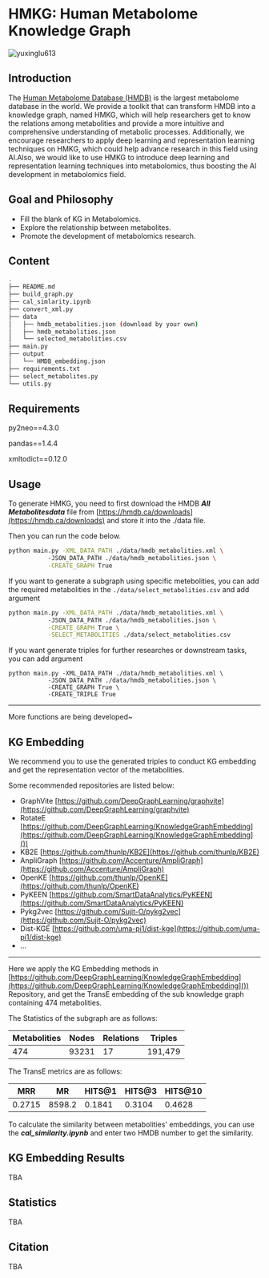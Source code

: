 # HMKG: Human Metabolome Knowledge Graph
<p align="left"> <img src="https://komarev.com/ghpvc/?username=yuxinglu613&label=Profile%20views&color=0e75b6&style=flat" alt="yuxinglu613" /> </p>

## Introduction

The [Human Metabolome Database (HMDB)](https://hmdb.ca) is the largest metabolome database in the world. We provide a toolkit that can transform HMDB into a knowledge graph, named HMKG, which will help researchers get to know the relations among metabolities and provide a more intuitive and comprehensive understanding of metabolic processes. Additionally, we encourage researchers to apply deep learning and representation learning techniques on HMKG, which could help advance research in this field using AI.Also, we would like to use HMKG to introduce deep learning and representation learning techniques into metabolomics, thus boosting the AI development in metabolomics field.

## Goal and Philosophy

* Fill the blank of KG in Metabolomics.
* Explore the relationship between metabolites.
* Promote the development of metabolomics research.

## Content

```bash
.
├── README.md
├── build_graph.py
├── cal_simlarity.ipynb
├── convert_xml.py
├── data
│   ├── hmdb_metabolities.json (download by your own)
│   ├── hmdb_metabolities.json
│   └── selected_metabolities.csv
├── main.py
├── output
│   └── HMDB_embedding.json
├── requirements.txt
├── select_metabolites.py
└── utils.py
```

## Requirements

py2neo==4.3.0

pandas==1.4.4

xmltodict==0.12.0

## Usage

To generate HMKG, you need to first download the HMDB ***All Metabolitesdata*** file from [https://hmdb.ca/downloads](https://hmdb.ca/downloads) and store it into the ./data file.

Then you can run the code below.

```bash
python main.py -XML_DATA_PATH ./data/hmdb_metabolities.xml \ 
	       -JSON_DATA_PATH ./data/hmdb_metabolities.json \
	       -CREATE_GRAPH True
```

If you want to generate a subgraph using specific metebolities, you can add the required metabolities in the `./data/select_metabolities.csv` and add argument

```bash
python main.py -XML_DATA_PATH ./data/hmdb_metabolities.xml \ 
	       -JSON_DATA_PATH ./data/hmdb_metabolities.json \
	       -CREATE_GRAPH True \
	       -SELECT_METABOLITIES ./data/select_metabolities.csv
```

If you want generate triples for further researches or downstream tasks, you can add argument

```
python main.py -XML_DATA_PATH ./data/hmdb_metabolities.xml \ 
	       -JSON_DATA_PATH ./data/hmdb_metabolities.json \
	       -CREATE_GRAPH True \
	       -CREATE_TRIPLE True
```

---

More functions are being developed~

## KG Embedding

We recommend you to use the generated triples to conduct KG embedding and get the representation vector of the metabolities.

Some recommended repositories are listed below:

* GraphVite [https://github.com/DeepGraphLearning/graphvite](https://github.com/DeepGraphLearning/graphvite)
* RotateE [https://github.com/DeepGraphLearning/KnowledgeGraphEmbedding](https://github.com/DeepGraphLearning/KnowledgeGraphEmbedding]())
* KB2E [https://github.com/thunlp/KB2E](https://github.com/thunlp/KB2E)
* AnpliGraph [https://github.com/Accenture/AmpliGraph](https://github.com/Accenture/AmpliGraph)
* OpenKE [https://github.com/thunlp/OpenKE](https://github.com/thunlp/OpenKE)
* PyKEEN [https://github.com/SmartDataAnalytics/PyKEEN](https://github.com/SmartDataAnalytics/PyKEEN)
* Pykg2vec [https://github.com/Sujit-O/pykg2vec](https://github.com/Sujit-O/pykg2vec)
* Dist-KGE [https://github.com/uma-pi1/dist-kge](https://github.com/uma-pi1/dist-kge)
* ...

---

Here we apply the KG Embedding methods in [https://github.com/DeepGraphLearning/KnowledgeGraphEmbedding](https://github.com/DeepGraphLearning/KnowledgeGraphEmbedding]()) Repository, and get the TransE embedding of the sub knowledge graph containing 474 metabolities.

The Statistics of the subgraph are as follows:

| Metabolities | Nodes | Relations | Triples |
| ------------ | ----- | --------- | ------- |
| 474          | 93231 | 17        | 191,479 |

The TransE metrics are as follows:

| MRR    | MR     | HITS@1 | HITS@3 | HITS@10 |
| ------ | ------ | ------ | ------ | ------- |
| 0.2715 | 8598.2 | 0.1841 | 0.3104 | 0.4628  |

To calculate the similarity between metabolities' embeddings, you can use the ***cal_similarity.ipynb*** and enter two HMDB number to get the similarity.

## KG Embedding Results

TBA

## **Statistics**

TBA

## Citation

TBA
